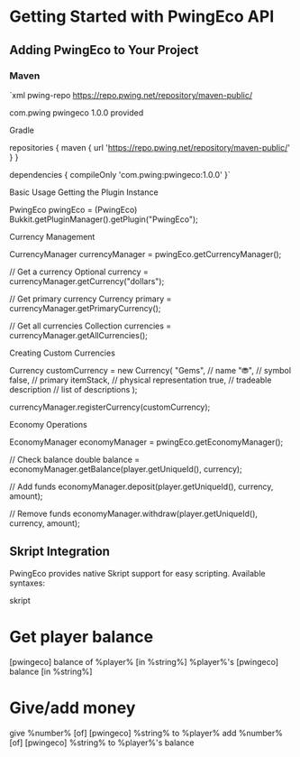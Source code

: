 # Getting Started with PwingEco API

## Adding PwingEco to Your Project

### Maven
`xml
<repository>
    <id>pwing-repo</id>
    <url>https://repo.pwing.net/repository/maven-public/</url>
</repository>

<dependency>
    <groupId>com.pwing</groupId>
    <artifactId>pwingeco</artifactId>
    <version>1.0.0</version>
    <scope>provided</scope>
</dependency>


Gradle

repositories {
    maven { url 'https://repo.pwing.net/repository/maven-public/' }
}

dependencies {
    compileOnly 'com.pwing:pwingeco:1.0.0'
}`

Basic Usage
Getting the Plugin Instance

PwingEco pwingEco = (PwingEco) Bukkit.getPluginManager().getPlugin("PwingEco");

Currency Management

CurrencyManager currencyManager = pwingEco.getCurrencyManager();

// Get a currency
Optional<Currency> currency = currencyManager.getCurrency("dollars");

// Get primary currency
Currency primary = currencyManager.getPrimaryCurrency();

// Get all currencies
Collection<Currency> currencies = currencyManager.getAllCurrencies();

Creating Custom Currencies

Currency customCurrency = new Currency(
    "Gems",          // name
    "⛃",            // symbol
    false,          // primary
    itemStack,      // physical representation
    true,           // tradeable
    description     // list of descriptions
);

currencyManager.registerCurrency(customCurrency);

Economy Operations

EconomyManager economyManager = pwingEco.getEconomyManager();

// Check balance
double balance = economyManager.getBalance(player.getUniqueId(), currency);

// Add funds
economyManager.deposit(player.getUniqueId(), currency, amount);

// Remove funds
economyManager.withdraw(player.getUniqueId(), currency, amount);


## Skript Integration

PwingEco provides native Skript support for easy scripting. Available syntaxes:

skript
# Get player balance
[pwingeco] balance of %player% [in %string%]
%player%'s [pwingeco] balance [in %string%]

# Give/add money
give %number% [of] [pwingeco] %string% to %player%
add %number% [of] [pwingeco] %string% to %player%'s balance
